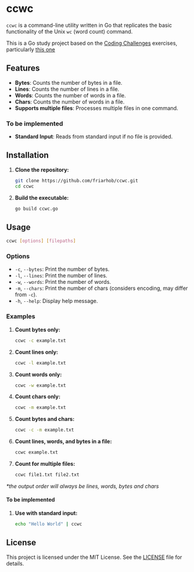 # ccwc

`ccwc` is a command-line utility written in Go that replicates the basic functionality of the Unix `wc` (word count) command.

This is a Go study project based on the [Coding Challenges](https://codingchallenges.fyi) exercises, particularly [this one](https://codingchallenges.fyi/challenges/challenge-wc)

## Features

- **Bytes**: Counts the number of bytes in a file.
- **Lines**: Counts the number of lines in a file.
- **Words**: Counts the number of words in a file.
- **Chars**: Counts the number of words in a file.
- **Supports multiple files**: Processes multiple files in one command.


### To be implemented
- **Standard Input**: Reads from standard input if no file is provided.


## Installation

1. **Clone the repository:**
   ```bash
   git clone https://github.com/friarhob/ccwc.git
   cd ccwc
   ```

1. **Build the executable:**
   ```bash
   go build ccwc.go
   ```

## Usage
   ```bash
   ccwc [options] [filepaths]
   ```

### Options
- `-c`, `--bytes`: Print the number of bytes.
- `-l`, `--lines`: Print the number of lines.
- `-w`, `--words`: Print the number of words.
- `-m`, `--chars`: Print the number of chars (considers encoding, may differ from `-c`).
- `-h`, `--help`: Display help message.

### Examples

1. **Count bytes only:**
   ```bash
   ccwc -c example.txt
   ```

1. **Count lines only:**
   ```bash
   ccwc -l example.txt
   ```

1. **Count words only:**
   ```bash
   ccwc -w example.txt
   ```

1. **Count chars only:**
   ```bash
   ccwc -m example.txt
   ```

1. **Count bytes and chars:**
   ```bash
   ccwc -c -m example.txt
   ```

1. **Count lines, words, and bytes in a file:**
   ```bash
   ccwc example.txt
   ```

1. **Count for multiple files:**
   ```bash
   ccwc file1.txt file2.txt
   ```

_*the output order will always be lines, words, bytes and chars_

#### To be implemented

1. **Use with standard input:**
   ```bash
   echo "Hello World" | ccwc
   ```

## License

This project is licensed under the MIT License. See the [LICENSE](LICENSE) file for details.


